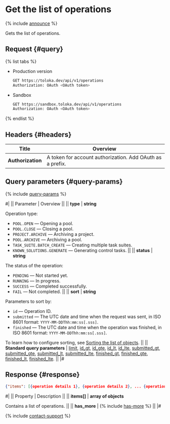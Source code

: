 # Get the list of operations

{% include [announce](../_includes/announce.md) %}

Gets the list of operations.

## Request {#query}

{% list tabs %}

- Production version

  ```bash
  GET https://toloka.dev/api/v1/operations
  Authorization: OAuth <OAuth token>
  ```

- Sandbox

  ```bash
  GET https://sandbox.toloka.dev/api/v1/operations
  Authorization: OAuth <OAuth token>
  ```

{% endlist %}

## Headers {#headers}

Title | Overview
----- | -----
**Authorization** | A token for account authorization. Add OAuth as a prefix.

## Query parameters {#query-params}

{% include [query-params](../_includes/query-params.md) %}

#|
|| Parameter | Overview ||
|| **type** | **string**

Operation type:

- `POOL.OPEN` — Opening a pool.
- `POOL.CLOSE` — Closing a pool.
- `PROJECT.ARCHIVE` — Archiving a project.
- `POOL.ARCHIVE` — Archiving a pool.
- `TASK_SUITE.BATCH_CREATE` — Creating multiple task suites.
- `KNOWN_SOLUTIONS.GENERATE` — Generating control tasks. ||
|| **status** | **string**

The status of the operation:

- `PENDING` — Not started yet.
- `RUNNING` — In progress.
- `SUCCESS` — Completed successfully.
- `FAIL` — Not completed. ||
|| **sort** | **string**

Parameters to sort by:

- `id` — Operation ID.
- `submitted` — The UTC date and time when the request was sent, in ISO 8601 format: `YYYY-MM-DDThh:mm:ss[.sss]`.
- `finished` — The UTC date and time when the operation was finished, in ISO 8601 format: `YYYY-MM-DDThh:mm:ss[.sss]`.

To learn how to configure sorting, see [Sorting the list of objects](sorting.md). ||
|| **Standard query parameters** | [limit](./standard-query-parameters.md#limit), [id_gt](./standard-query-parameters.md#id_gt), [id_gte](./standard-query-parameters.md#id_gte), [id_lt](./standard-query-parameters.md#id_lt), [id_lte](./standard-query-parameters.md#id_lte), [submitted_gt](./standard-query-parameters.md#submitted_gt), [submitted_gte](./standard-query-parameters.md#submitted_gte), [submitted_lt](./standard-query-parameters.md#submitted_lt), [submitted_lte](./standard-query-parameters.md#submitted_lte), [finished_gt](./standard-query-parameters.md#finished_gt), [finished_gte](./standard-query-parameters.md#finished_gte), [finished_lt](./standard-query-parameters.md#finished_lt), [finished_lte](./standard-query-parameters.md#finished_lte).
||
|#

## Response {#response}

```json
{"items": [{operation details 1}, {operation details 2}, ... {operation details n}], "has_more": false}
```

#|
|| Property | Description ||
|| **items[]** | **array of objects**

Contains a list of operations. ||
|| **has_more** | {% include [has-more](../_includes/has-more.md) %} ||
|#

{% include [contact-support](../../guide/_includes/contact-support.md) %}